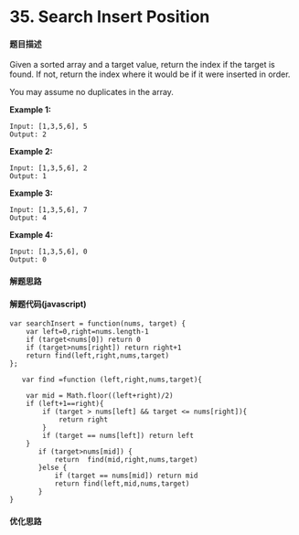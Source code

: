 # 35. Search Insert Position

#### 题目描述

Given a sorted array and a target value, return the index if the target is found. If not, return the index where it would be if it were inserted in order.

You may assume no duplicates in the array.

**Example 1:**

```
Input: [1,3,5,6], 5
Output: 2
```

**Example 2:**

```
Input: [1,3,5,6], 2
Output: 1
```

**Example 3:**

```
Input: [1,3,5,6], 7
Output: 4
```

**Example 4:**

```
Input: [1,3,5,6], 0
Output: 0
```

#### 解题思路

#### 解题代码(javascript)

```
var searchInsert = function(nums, target) {
    var left=0,right=nums.length-1
    if (target<nums[0]) return 0
    if (target>nums[right]) return right+1
    return find(left,right,nums,target)  
};

   var find =function (left,right,nums,target){

    var mid = Math.floor((left+right)/2)
    if (left+1==right){
        if (target > nums[left] && target <= nums[right]){
            return right
        }
        if (target == nums[left]) return left
    }
       if (target>nums[mid]) {
           return  find(mid,right,nums,target)
       }else {
           if (target == nums[mid]) return mid 
           return find(left,mid,nums,target)
       }
} 
```



#### 优化思路

